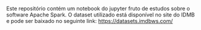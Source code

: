 Este repositório contém um notebook do jupyter fruto de estudos sobre o software Apache Spark.
O dataset utilizado está disponível no site do IDMB e pode ser baixado no seguinte link: https://datasets.imdbws.com/
